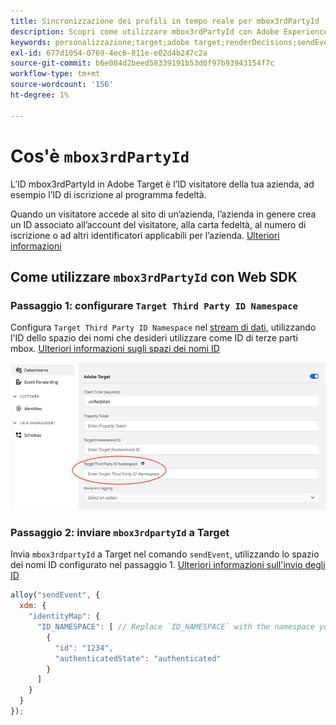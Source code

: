 ```yaml
---
title: Sincronizzazione dei profili in tempo reale per mbox3rdPartyId
description: Scopri come utilizzare mbox3rdPartyId con Adobe Experience Platform Web SDK.
keywords: personalizzazione;target;adobe target;renderDecisions;sendEvent;mbox3rdPartyId;
exl-id: 677d1054-0769-4ec6-811e-e02d4b247c2a
source-git-commit: b6e084d2beed58339191b53d0f97b93943154f7c
workflow-type: tm+mt
source-wordcount: '156'
ht-degree: 1%

---
```


# Cos&#39;è `mbox3rdPartyId`

L’ID mbox3rdPartyId in Adobe Target è l’ID visitatore della tua azienda, ad esempio l’ID di iscrizione al programma fedeltà.

Quando un visitatore accede al sito di un’azienda, l’azienda in genere crea un ID associato all’account del visitatore, alla carta fedeltà, al numero di iscrizione o ad altri identificatori applicabili per l’azienda. [Ulteriori informazioni](https://experienceleague.adobe.com/docs/target/using/audiences/visitor-profiles/3rd-party-id.html#)


## Come utilizzare `mbox3rdPartyId` con Web SDK

### Passaggio 1: configurare `Target Third Party ID Namespace`

Configura `Target Third Party ID Namespace` nel [stream di dati](../../../datastreams/overview.md), utilizzando l&#39;ID dello spazio dei nomi che desideri utilizzare come ID di terze parti mbox.
[Ulteriori informazioni sugli spazi dei nomi ID](https://experienceleague.adobe.com/docs/experience-platform/identity/namespaces.html?lang=it)

![Interfaccia utente di Platform che mostra il campo spazio dei nomi dell&#39;ID di terze parti di Target.](assets/mbox3rdpartyid.png)

### Passaggio 2: inviare `mbox3rdpartyId` a Target

Invia `mbox3rdpartyId` a Target nel comando `sendEvent`, utilizzando lo spazio dei nomi ID configurato nel passaggio 1.
[Ulteriori informazioni sull&#39;invio degli ID](../../identity/overview.md#syncing-identities)

```javascript
alloy("sendEvent", {
  xdm: {
    "identityMap": {
      "ID_NAMESPACE": [ // Replace `ID_NAMESPACE` with the namespace you have configured in Step 1.
        {
          "id": "1234",
          "authenticatedState": "authenticated"
        }
      ]
    }
  }
});
```
